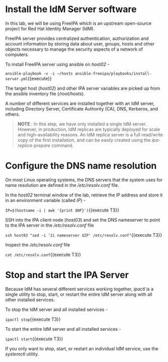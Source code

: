 # Install the IdM Server software

In this lab, we will be using FreeIPA which is an upstream open-source project for Red Hat Identity Manager (IdM).

FreeIPA server provides centralized authentication, authorization and account information by storing data about user, groups, hosts and other objects necessary to manage the security aspects of a network of computers. 

To install FreeIPA server using ansible on *host02* - 

`ansible-playbook -v -i ~/hosts ansible-freeipa/playbooks/install-server.yml`{{execute}}

The target host (*host02*) and other IPA server variables are picked up from the ansible inventory file (*/root/hosts*).

A number of different services are installed together with an IdM server, including Directory Server, Certificate Authority (CA), DNS, Kerberos, and others.

> __NOTE__ : In this step, we have only installed a single IdM server. However, in production, IdM replicas are typically deployed for scale and high-availability reasons. An IdM replica server is a full read/write copy of the first installation, and can be easily created using the *ipa-replica-prepare* command. 

# Configure the DNS name resolution 

On most Linux operating systems, the DNS servers that the system uses for name resolution are defined in the */etc/resolv.conf* file.

In the *host02* terminal window of the lab, retrieve the IP address and store it in an environment variable (called *IP*) - 

`IP=$(hostname -i | awk '{print $NF}')`{{execute T3}}

SSH into the IPA client node (*host03*) and set the DNS nameserver to point to the IPA server in the */etc/resolv.conf* file 

`ssh host03 "sed -i '2i nameserver $IP' /etc/resolv.conf"`{{execute T3}}

Inspect the */etc/resolv.conf* file 

`cat /etc/resolv.conf`{{execute T3}}

# Stop and start the IPA Server 

Because IdM has several different services working together, *ipactl* is a single utility to stop, start, or restart the entire IdM server along with all other installed services.

To stop the IdM server and all installed services -

`ipactl stop`{{execute T3}}

To start the entire IdM server and all installed services -

`ipactl start`{{execute T3}}

If you only want to stop, start, or restart an individual IdM service, use the *systemctl* utility.
